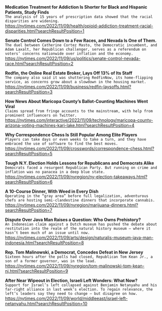 **Medication Treatment for Addiction Is Shorter for Black and Hispanic Patients, Study Finds**\
`The analysis of 15 years of prescription data showed that the racial disparities are widening.`\
https://nytimes.com/2022/11/09/health/opioid-addiction-treatment-racial-disparities.html?searchResultPosition=1

**Senate Control Comes Down to a Few Races, and Nevada Is One of Them.**\
`The duel between Catherine Cortez Masto, the Democratic incumbent, and Adam Laxalt, her Republican challenger, serves as a referendum on voters’ concerns nationwide over inflation and the economy.`\
https://nytimes.com/2022/11/09/us/politics/senate-control-nevada-race.html?searchResultPosition=2

**Redfin, the Online Real Estate Broker, Lays Off 13% of Its Staff**\
`The company also said it was shuttering RedfinNow, its home-flipping service, as concerns grow about a slowdown in the housing market.`\
https://nytimes.com/2022/11/09/business/redfin-laysoffs.html?searchResultPosition=3

**How News About Maricopa County’s Ballot-Counting Machines Went Viral**\
`Claims spread from fringe accounts to the mainstream, with help from prominent influencers on Twitter.`\
https://nytimes.com/interactive/2022/11/09/technology/maricopa-county-arizona-voting-machines-kari-lake.html?searchResultPosition=4

**Why Correspondence Chess Is Still Popular Among Elite Players**\
`Players can take days or even weeks to take a turn, and they have embraced the use of software to find the best moves.`\
https://nytimes.com/2022/11/09/crosswords/correspondence-chess.html?searchResultPosition=5

**Tough N.Y. Election Holds Lessons for Republicans and Democrats Alike**\
`Democrats faced a resurgent Republican Party. But running on crime and inflation was no panacea in a deep blue state.`\
https://nytimes.com/2022/11/09/nyregion/ny-election-takeaways.html?searchResultPosition=6

**A 10-Course Dinner, With Weed in Every Dish**\
`Operating in the “gray area” before full legalization, adventurous chefs are hosting semi-clandestine dinners that incorporate cannabis.`\
https://nytimes.com/2022/11/09/nyregion/marijuana-dinners.html?searchResultPosition=7

**Dispute Over Java Man Raises a Question: Who Owns Prehistory?**\
`An Indonesian claim against a Dutch museum has pushed the debate about restitution into the realm of the natural history museum — where it hasn’t been much of an issue until now.`\
https://nytimes.com/2022/11/09/arts/design/naturalis-museum-java-man-indonesia.html?searchResultPosition=8

**Rep. Tom Malinowski, a Democrat, Concedes Defeat in New Jersey**\
`Sixteen hours after the polls had closed, Republican Tom Kean Jr., a son of a former governor, was in the lead.`\
https://nytimes.com/2022/11/09/nyregion/tom-malinowski-tom-kean-nj.html?searchResultPosition=9

**After Near Wipeout in Election, Israeli Left Wonders: What Now?**\
`Support for Israel’s left collapsed against Benjamin Netanyahu and his far-right alliance in last week’s election. To regain relevance, the left’s leaders say they need to change — but disagree on how.`\
https://nytimes.com/2022/11/09/world/middleeast/israel-left-netanyahu.html?searchResultPosition=10

